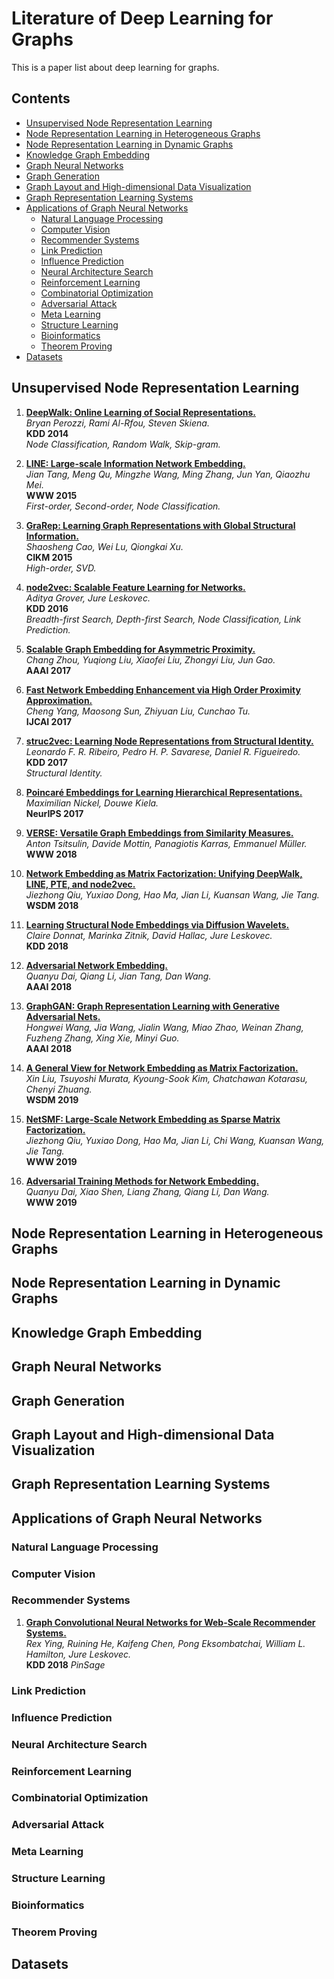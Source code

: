 # Literature of Deep Learning for Graphs
This is a paper list about deep learning for graphs.

## Contents
- [Unsupervised Node Representation Learning](#unrl)
- [Node Representation Learning in Heterogeneous Graphs](#HIN)
- [Node Representation Learning in Dynamic Graphs](#dynamic)
- [Knowledge Graph Embedding](#kge)
- [Graph Neural Networks](#gnn)
- [Graph Generation](#gen)
- [Graph Layout and High-dimensional Data Visualization](#vis)
- [Graph Representation Learning Systems](#sys)
- [Applications of Graph Neural Networks](#gnnapp)
   - [Natural Language Processing](#gnn4nlp)
   - [Computer Vision](#gnn4cv)
   - [Recommender Systems](#gnn4rs)
   - [Link Prediction](#gnn4lp)
   - [Influence Prediction](#gnn4ip)
   - [Neural Architecture Search](#gnn4nas)
   - [Reinforcement Learning](#gnn4rl)
   - [Combinatorial Optimization](#gnn4co)
   - [Adversarial Attack](#gnn4aa)
   - [Meta Learning](#gnn4ml)
   - [Structure Learning](#gnn4sl)
   - [Bioinformatics](#gnn4bio)
   - [Theorem Proving](#gnn4tp)
- [Datasets](#dat)

<a name="unrl" />

## Unsupervised Node Representation Learning
1. [**DeepWalk: Online Learning of Social Representations.**](https://arxiv.org/pdf/1403.6652.pdf) \
*Bryan Perozzi, Rami Al-Rfou, Steven Skiena.* \
**KDD 2014** \
*Node Classification, Random Walk, Skip-gram.*

1. [**LINE: Large-scale Information Network Embedding.**](https://arxiv.org/pdf/1503.03578.pdf) \
*Jian Tang, Meng Qu, Mingzhe Wang, Ming Zhang, Jun Yan, Qiaozhu Mei.* \
**WWW 2015** \
*First-order, Second-order, Node Classification.*

1. [**GraRep: Learning Graph Representations with Global Structural Information.**](https://dl.acm.org/citation.cfm?id=2806512) \
*Shaosheng Cao, Wei Lu, Qiongkai Xu.* \
**CIKM 2015** \
*High-order, SVD.*

1. [**node2vec: Scalable Feature Learning for Networks.**](https://arxiv.org/pdf/1607.00653.pdf) \
*Aditya Grover, Jure Leskovec.* \
**KDD 2016** \
*Breadth-first Search, Depth-first Search, Node Classification, Link Prediction.*

1. [**Scalable Graph Embedding for Asymmetric Proximity.**](https://aaai.org/ocs/index.php/AAAI/AAAI17/paper/view/14696) \
*Chang Zhou, Yuqiong Liu, Xiaofei Liu, Zhongyi Liu, Jun Gao.* \
**AAAI 2017**

1. [**Fast Network Embedding Enhancement via High Order Proximity Approximation.**](https://www.ijcai.org/proceedings/2017/544) \
*Cheng Yang, Maosong Sun, Zhiyuan Liu, Cunchao Tu.* \
**IJCAI 2017**

1. [**struc2vec: Learning Node Representations from Structural Identity.**](https://arxiv.org/pdf/1704.03165.pdf) \
*Leonardo F. R. Ribeiro, Pedro H. P. Savarese, Daniel R. Figueiredo.* \
**KDD 2017** \
*Structural Identity.*

1. [**Poincaré Embeddings for Learning Hierarchical Representations.**](https://arxiv.org/pdf/1705.08039.pdf) \
*Maximilian Nickel, Douwe Kiela.* \
**NeurIPS 2017**

1. [**VERSE: Versatile Graph Embeddings from Similarity Measures.**](https://arxiv.org/pdf/1803.04742.pdf) \
*Anton Tsitsulin, Davide Mottin, Panagiotis Karras, Emmanuel Müller.* \
**WWW 2018**

1. [**Network Embedding as Matrix Factorization: Unifying DeepWalk, LINE, PTE, and node2vec.**](https://arxiv.org/pdf/1710.02971.pdf) \
*Jiezhong Qiu, Yuxiao Dong, Hao Ma, Jian Li, Kuansan Wang, Jie Tang.* \
**WSDM 2018**

1. [**Learning Structural Node Embeddings via Diffusion Wavelets.**](https://arxiv.org/pdf/1710.10321.pdf) \
*Claire Donnat, Marinka Zitnik, David Hallac, Jure Leskovec.* \
**KDD 2018**

1. [**Adversarial Network Embedding.**](https://arxiv.org/pdf/1711.07838.pdf) \
*Quanyu Dai, Qiang Li, Jian Tang, Dan Wang.* \
**AAAI 2018**

1. [**GraphGAN: Graph Representation Learning with Generative Adversarial Nets.**](https://arxiv.org/pdf/1711.08267.pdf) \
*Hongwei Wang, Jia Wang, Jialin Wang, Miao Zhao, Weinan Zhang, Fuzheng Zhang, Xing Xie, Minyi Guo.* \
**AAAI 2018**

1. [**A General View for Network Embedding as Matrix Factorization.**](https://dl.acm.org/citation.cfm?id=3291029) \
*Xin Liu, Tsuyoshi Murata, Kyoung-Sook Kim, Chatchawan Kotarasu, Chenyi Zhuang.* \
**WSDM 2019**

1. [**NetSMF: Large-Scale Network Embedding as Sparse Matrix Factorization.**](https://www.microsoft.com/en-us/research/uploads/prod/2019/03/www19netsmf.pdf) \
*Jiezhong Qiu, Yuxiao Dong, Hao Ma, Jian Li, Chi Wang, Kuansan Wang, Jie Tang.* \
**WWW 2019**

1. [**Adversarial Training Methods for Network Embedding.**](https://dl.acm.org/citation.cfm?id=3313445) \
*Quanyu Dai, Xiao Shen, Liang Zhang, Qiang Li, Dan Wang.* \
**WWW 2019**

<a name="HIN" />

## Node Representation Learning in Heterogeneous Graphs

<a name="dynamic" />

## Node Representation Learning in Dynamic Graphs

<a name="kge" />

## Knowledge Graph Embedding


<a name="gnn" />

## Graph Neural Networks

<a name="gen" />

## Graph Generation

<a name="vis" />

## Graph Layout and High-dimensional Data Visualization

<a name="sys" />

## Graph Representation Learning Systems

<a name="gnnapp" />

## Applications of Graph Neural Networks

<a name="gnn4nlp" />

### Natural Language Processing


<a name="gnn4cv" />

### Computer Vision

<a name="gnn4rs" />

### Recommender Systems
1. [**Graph Convolutional Neural Networks for Web-Scale Recommender Systems.**](https://arxiv.org/pdf/1806.01973.pdf)\
*Rex Ying, Ruining He, Kaifeng Chen, Pong Eksombatchai, William L. Hamilton, Jure Leskovec.* \
**KDD 2018**
*PinSage*


<a name="gnn4lp" />

### Link Prediction

<a name="gnn4ip" />

### Influence Prediction

<a name="gnn4nas" />

### Neural Architecture Search

<a name="gnn4rl" />

### Reinforcement Learning

<a name="gnn4co" />

### Combinatorial Optimization


<a name="gnn4aa" />

### Adversarial Attack


<a name="gnn4ml" />

### Meta Learning

<a name="gnn4sl" />

### Structure Learning

<a name="gnn4bio" />

### Bioinformatics

<a name="gnn4tp" />

### Theorem Proving


<a name="dat" />

## Datasets




